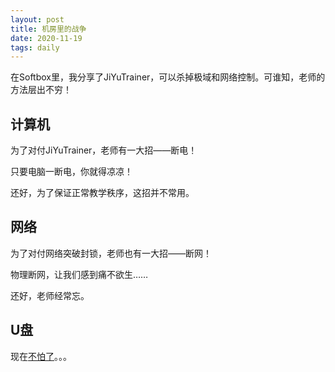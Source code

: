 ```yaml
---
layout: post
title: 机房里的战争
date: 2020-11-19
tags: daily
---
```

在Softbox里，我分享了JiYuTrainer，可以杀掉极域和网络控制。可谁知，老师的方法层出不穷！

## 计算机
为了对付JiYuTrainer，老师有一大招——断电！

只要电脑一断电，你就得凉凉！

还好，为了保证正常教学秩序，这招并不常用。

## 网络
为了对付网络突破封锁，老师也有一大招——断网！

物理断网，让我们感到痛不欲生……

还好，老师经常忘。

## U盘
现在[不怕了](/softbox.md)。。。